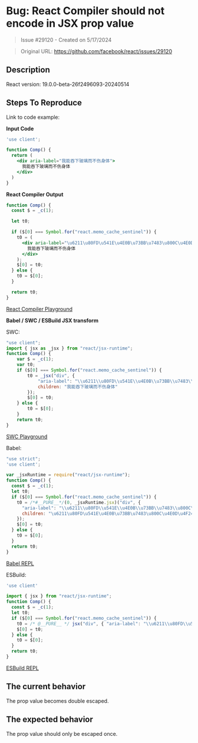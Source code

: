 # Bug: React Compiler should not encode in JSX prop value

> Issue #29120 - Created on 5/17/2024

> Original URL: https://github.com/facebook/react/issues/29120

## Description

<!--
  Please provide a clear and concise description of what the bug is. Include
  screenshots if needed. Please test using the latest version of the relevant
  React packages to make sure your issue has not already been fixed.
-->

React version: 19.0.0-beta-26f2496093-20240514

## Steps To Reproduce

Link to code example:

**Input Code**

```jsx
'use client';

function Comp() {
  return (
    <div aria-label="我能吞下玻璃而不伤身体">
      我能吞下玻璃而不伤身体
    </div>
  )
}
```

**React Compiler Output**

```jsx
function Comp() {
  const $ = _c(1);

  let t0;

  if ($[0] === Symbol.for("react.memo_cache_sentinel")) {
    t0 = (
      <div aria-label="\u6211\u80FD\u541E\u4E0B\u73BB\u7483\u800C\u4E0D\u4F24\u8EAB\u4F53">
        我能吞下玻璃而不伤身体
      </div>
    );
    $[0] = t0;
  } else {
    t0 = $[0];
  }

  return t0;
}
```

[React Compiler Playground](https://playground.react.dev/#N4Igzg9grgTgxgUxALhAcimBACOAbASwQDsAXNAbgB1iaAzKYuUgiY7AYQgFsAHACgCU2YDWzYYCUrHb8x47AB4AJgQBu2AIYwCmgLR5NAIwR4AvFRCBEI0C-AYDwVQNBygbudAwS6AYAMCwcoBJ5QNVxgZXlLAD55BWxbR1dPXwD2BUUAelU1YNjBGgBfGhB0oA)

**Babel / SWC / ESBuild JSX transform**

SWC:

```jsx
"use client";
import { jsx as _jsx } from "react/jsx-runtime";
function Comp() {
    var $ = _c(1);
    var t0;
    if ($[0] === Symbol.for("react.memo_cache_sentinel")) {
        t0 = _jsx("div", {
            "aria-label": "\\u6211\\u80FD\\u541E\\u4E0B\\u73BB\\u7483\\u800C\\u4E0D\\u4F24\\u8EAB\\u4F53",
            children: "我能吞下玻璃而不伤身体"
        });
        $[0] = t0;
    } else {
        t0 = $[0];
    }
    return t0;
}
```

[SWC Playground](https://play.swc.rs/?version=1.3.100&code=H4sIAAAAAAAAA01QzUrEMBi89yk%2BysK2B9d229UFrWDX7gt4tFK6McVAmkibCCILwl4Ef%2FDn7smbL7Co%2BzbV7WOYpApekuGbyWTm68saA6IEM9HfsaxCMiQIZzDh5ZnjwqUFgDirBfQgggw5vqtUABQLEJ6BpACnd%2BQdQxRFcHhRzjgdFLxy7ArnSAxKXPIM5egUZ7X6hDBMbbczBmWhXB0DAXZPyDnkFck3aD7DNLJTuTX0%2FVSOvelBKkehn6QyTLw4ldtBrM9wHGjWm5i50oTTYagmyX6s8Siw9369Ab6vH9vF6uvhpVnerO8%2F1k%2BL9uq2Wd41n6%2Ft%2B1uzev5LsalidM9UVX115UxdgDlgqjb2L76mDaOXUWEhK2a0c%2BsHdwVYe1wBAAA%3D&config=H4sIAAAAAAAAA12QMW7DMAxF95zC4Jy1HTp2y9BDEAodsDAlgaSAGoHvHsmxHKeb%2BN8nP8X7aRjg1wJ8Dff6rEVGNdK9rorN0fGvKuBzJgvK2eHcqVtDroV26TpHFA4XyUl9gytbnhZw1Bs1AmQf0EXFaGNSOWYrYfCDUKVi9F14co72L7j5S3QWaqOxeBJ0DrDh5W0H4cjjfMwKSbKStakjTvb6j2C8TdTltylTSkbHhhUA20%2B6lrWnL%2FgK3L0g3bTdvt33eZXPtvRyWh5kw2%2F9oAEAAA%3D%3D)

Babel:

```jsx
"use strict";
'use client';

var _jsxRuntime = require("react/jsx-runtime");
function Comp() {
  const $ = _c(1);
  let t0;
  if ($[0] === Symbol.for("react.memo_cache_sentinel")) {
    t0 = /*#__PURE__*/(0, _jsxRuntime.jsx)("div", {
      "aria-label": "\\u6211\\u80FD\\u541E\\u4E0B\\u73BB\\u7483\\u800C\\u4E0D\\u4F24\\u8EAB\\u4F53",
      children: "\u6211\u80FD\u541E\u4E0B\u73BB\u7483\u800C\u4E0D\u4F24\u8EAB\u4F53"
    });
    $[0] = t0;
  } else {
    t0 = $[0];
  }
  return t0;
}
```

[Babel REPL](https://babeljs.io/repl#?browsers=defaults%2C%20not%20ie%2011%2C%20not%20ie_mob%2011&build=&builtIns=false&corejs=3.21&spec=false&loose=false&code_lz=OQVwzgpgBAxgNgSwgOwC7ANwCgsDMTIyoID2yUAwiQLYAOAFAJRQDeWUsZYqUAJFAF4oAfRj0AjI2zsocCD1QAGaRwS4o9XgG1FAXUEChAZQCe1AEYk4AOlwkATvQBE9iAEMi16hGolRHgAsIYUg0BGQIOCdGZjYODiVBDRl4qAAeABMEADcoN3sENwBaODdzSIEnAB0QADYAJnFxGoAORQAxABEagFYAFnEAURq-wcUAIRqAdgBmccmQKb6WmdbFRQoRse6QPvb6vtbBgEEFvZ6ZpwA-FNSoQEQjQF-AwDwVQGg5QG7nQGCXQBgAwFg5QBJ5QDVcYBleVuHDSAHostkbqkpLdtHokkpsBwAL5QSKQVi3RJCRG6VFQNE4DiuVAgezkFFYElAA&debug=false&forceAllTransforms=false&modules=false&shippedProposals=false&circleciRepo=&evaluate=false&fileSize=false&timeTravel=false&sourceType=module&lineWrap=true&presets=env%2Creact%2Cstage-2&prettier=false&targets=&version=7.24.5&externalPlugins=%40babel%2Fplugin-transform-modules-commonjs%407.23.0&assumptions=%7B%7D)

ESBuild:

```jsx
'use client'

import { jsx } from "react/jsx-runtime";
function Comp() {
  const $ = _c(1);
  let t0;
  if ($[0] === Symbol.for("react.memo_cache_sentinel")) {
    t0 = /* @__PURE__ */ jsx("div", { "aria-label": "\\u6211\\u80FD\\u541E\\u4E0B\\u73BB\\u7483\\u800C\\u4E0D\\u4F24\\u8EAB\\u4F53", children: "\u6211\u80FD\u541E\u4E0B\u73BB\u7483\u800C\u4E0D\u4F24\u8EAB\u4F53" });
    $[0] = t0;
  } else {
    t0 = $[0];
  }
  return t0;
}
```

[ESBuild REPL](https://hyrious.me/esbuild-repl/?version=0.21.3&t=function+Comp%28%29+%7B%0A++const+%24+%3D+_c%281%29%3B%0A%0A++let+t0%3B%0A%0A++if+%28%24%5B0%5D+%3D%3D%3D+Symbol.for%28%22react.memo_cache_sentinel%22%29%29+%7B%0A++++t0+%3D+%28%0A++++++%3Cdiv+aria-label%3D%22%5Cu6211%5Cu80FD%5Cu541E%5Cu4E0B%5Cu73BB%5Cu7483%5Cu800C%5Cu4E0D%5Cu4F24%5Cu8EAB%5Cu4F53%22%3E%0A++++++++%E6%88%91%E8%83%BD%E5%90%9E%E4%B8%8B%E7%8E%BB%E7%92%83%E8%80%8C%E4%B8%8D%E4%BC%A4%E8%BA%AB%E4%BD%93%0A++++++%3C%2Fdiv%3E%0A++++%29%3B%0A++++%24%5B0%5D+%3D+t0%3B%0A++%7D+else+%7B%0A++++t0+%3D+%24%5B0%5D%3B%0A++%7D%0A%0A++return+t0%3B%0A%7D&o=--jsx%3Dautomatic+--loader%3Djsx)

## The current behavior

The prop value becomes double escaped.

## The expected behavior

The prop value should only be escaped once.

